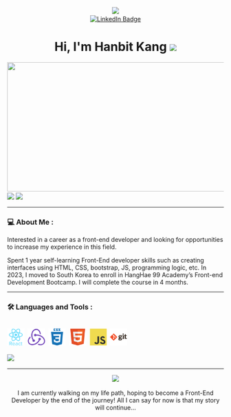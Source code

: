 

<!--
**hanbitk/hanbitk** is a ✨ _special_ ✨ repository because its `README.md` (this file) appears on your GitHub profile.

-->

<div id="header" align="center">
  <a href="https://portfolio-han-bit-kang.vercel.app/"> 
  <img src="https://media.giphy.com/media/v1.Y2lkPTc5MGI3NjExYTcyMjczZWI1MGViODA1ZmNiMWE3Y2IwZjVjNDFhMjliYTBiNTg5ZSZlcD12MV9pbnRlcm5hbF9naWZzX2dpZklkJmN0PXM/vYaE649j9bdZb0k9sl/giphy.gif" width="100"/>
  </a>
 
  
  <div id="badges">
  <a href="https://www.linkedin.com/in/stephanie-han-bit-kang-053190207/">
    <img src="https://img.shields.io/badge/LinkedIn-blue?style=for-the-badge&logo=linkedin&logoColor=white" alt="LinkedIn Badge"/>
  </a>
</div>
</div>

<h1 align="center">
  Hi, I'm Hanbit Kang
  <img src="https://media.giphy.com/media/hvRJCLFzcasrR4ia7z/giphy.gif" width="30px"/>
</h1>

<div align="center">
  <img src="https://media.giphy.com/media/dWesBcTLavkZuG35MI/giphy.gif" width="600" height="300"/>
</div>

<div display="flex">
  <img src="https://github-readme-stats.vercel.app/api?username=hanbitk&show_icons=true&theme=merko"/>
  <img src="https://github-readme-streak-stats.herokuapp.com/?user=hanbitk&theme=merko"/>
</div>

---

### 💻  About Me :

Interested in a career as a front-end developer and looking for opportunities to increase my experience in this field.

Spent 1 year self-learning Front-End developer skills such as creating interfaces using HTML, CSS, bootstrap, JS, programming logic, etc. In 2023, I moved to South Korea to enroll in HangHae 99 Academy’s Front-end Development Bootcamp. I will complete the course in 4 months.

---

### :hammer_and_wrench:  Languages and Tools : 

</br>
<div>
  <img src="https://github.com/devicons/devicon/blob/master/icons/react/react-original-wordmark.svg" title="React" alt="React" width="40" height="40"/>&nbsp;
  <img src="https://github.com/devicons/devicon/blob/master/icons/redux/redux-original.svg" title="Redux" alt="Redux " width="40" height="40"/>&nbsp;
  <img src="https://github.com/devicons/devicon/blob/master/icons/css3/css3-plain-wordmark.svg"  title="CSS3" alt="CSS" width="40" height="40"/>&nbsp;
  <img src="https://github.com/devicons/devicon/blob/master/icons/html5/html5-original.svg" title="HTML5" alt="HTML" width="40" height="40"/>&nbsp;
  <img src="https://github.com/devicons/devicon/blob/master/icons/javascript/javascript-original.svg" title="JavaScript" alt="JavaScript" width="40" height="40"/>&nbsp;
  <img src="https://github.com/devicons/devicon/blob/master/icons/git/git-original-wordmark.svg" title="Git" **alt="Git" width="40" height="40"/>
</div>
</br>
<div>
<img src="https://github-readme-stats.vercel.app/api/top-langs?username=hanbitk&layout=compact&theme=merko"/>
</div>

---

<div align="center">
<img src="https://media.giphy.com/media/l1J3IHzSUmCpXThqo/giphy.gif"/>
<p>I am currently walking on my life path, hoping to become a Front-End Developer by the end of the journey! All I can say for now is that my story will continue...<p>
</div>

